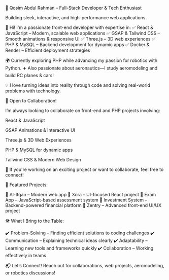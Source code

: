 
🚀 Qosim Abdul Rahman – Full-Stack Developer & Tech Enthusiast

Building sleek, interactive, and high-performance web applications.

👋 Hi! I'm a passionate front-end developer with expertise in:
✅ React & JavaScript – Modern, scalable web applications
✅ GSAP & Tailwind CSS – Smooth animations & responsive UI
✅ Three.js – 3D web experiences
✅ PHP & MySQL – Backend development for dynamic apps
✅ Docker & Render – Efficient deployment strategies

🌍 Currently exploring PHP while advancing my passion for robotics with Python.
✈️ Also passionate about aeronautics—I study aeromodeling and build RC planes & cars!

💡 I love turning ideas into reality through code and solving real-world problems with technology.

🤝 Open to Collaboration!

I’m always looking to collaborate on front-end and PHP projects involving:

React & JavaScript

GSAP Animations & Interactive UI

Three.js & 3D Web Experiences

PHP & MySQL for dynamic apps

Tailwind CSS & Modern Web Design


🚀 If you're working on an exciting project or want to collaborate, feel free to connect!

🔗 Featured Projects:

🔹 Al-Itqan – Modern web app
🔹 Xora – UI-focused React project
🔹 Exam App – JavaScript-based assessment system
🔹 Investment System – Backend-powered financial platform
🔹 Zentry – Advanced front-end UI/UX project

🛠️ What I Bring to the Table:

✔️ Problem-Solving – Finding efficient solutions to coding challenges
✔️ Communication – Explaining technical ideas clearly
✔️ Adaptability – Learning new tools and frameworks quickly
✔️ Collaboration – Working effectively in teams

📬 Let’s Connect!
Reach out for collaborations, web projects, aeromodeling, or robotics discussions!
